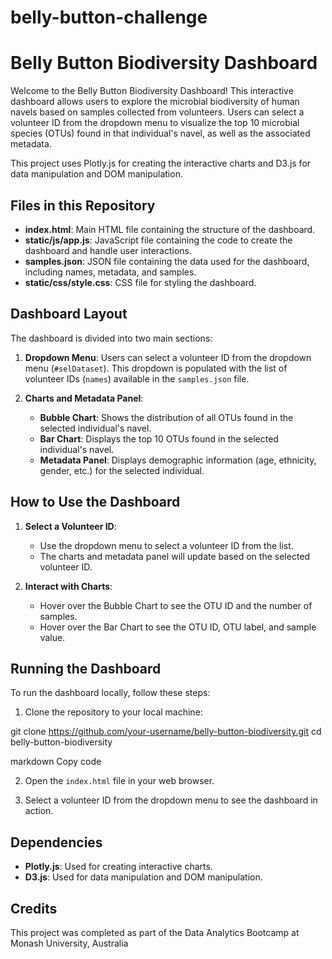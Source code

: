 # belly-button-challenge
# Belly Button Biodiversity Dashboard

Welcome to the Belly Button Biodiversity Dashboard! This interactive dashboard allows users to explore the microbial biodiversity of human navels based on samples collected from volunteers. Users can select a volunteer ID from the dropdown menu to visualize the top 10 microbial species (OTUs) found in that individual's navel, as well as the associated metadata.

This project uses Plotly.js for creating the interactive charts and D3.js for data manipulation and DOM manipulation.

## Files in this Repository

- **index.html**: Main HTML file containing the structure of the dashboard.
- **static/js/app.js**: JavaScript file containing the code to create the dashboard and handle user interactions.
- **samples.json**: JSON file containing the data used for the dashboard, including names, metadata, and samples.
- **static/css/style.css**: CSS file for styling the dashboard.

## Dashboard Layout

The dashboard is divided into two main sections:

1. **Dropdown Menu**: Users can select a volunteer ID from the dropdown menu (`#selDataset`). This dropdown is populated with the list of volunteer IDs (`names`) available in the `samples.json` file.

2. **Charts and Metadata Panel**:
   - **Bubble Chart**: Shows the distribution of all OTUs found in the selected individual's navel.
   - **Bar Chart**: Displays the top 10 OTUs found in the selected individual's navel.
   - **Metadata Panel**: Displays demographic information (age, ethnicity, gender, etc.) for the selected individual.

## How to Use the Dashboard

1. **Select a Volunteer ID**:
   - Use the dropdown menu to select a volunteer ID from the list.
   - The charts and metadata panel will update based on the selected volunteer ID.

2. **Interact with Charts**:
   - Hover over the Bubble Chart to see the OTU ID and the number of samples.
   - Hover over the Bar Chart to see the OTU ID, OTU label, and sample value.

## Running the Dashboard

To run the dashboard locally, follow these steps:

1. Clone the repository to your local machine:

git clone https://github.com/your-username/belly-button-biodiversity.git
cd belly-button-biodiversity

markdown
Copy code

2. Open the `index.html` file in your web browser.

3. Select a volunteer ID from the dropdown menu to see the dashboard in action.

## Dependencies

- **Plotly.js**: Used for creating interactive charts.
- **D3.js**: Used for data manipulation and DOM manipulation.

## Credits

This project was completed as part of the Data Analytics Bootcamp at Monash University, Australia
